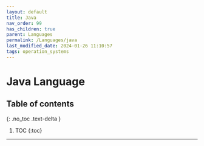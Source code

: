 ```yaml
---
layout: default
title: Java
nav_order: 99
has_children: true
parent: Languages
permalink: /Languages/java
last_modified_date: 2024-01-26 11:10:57
tags: operation_systems
---
```


# Java Language

## Table of contents

{: .no_toc .text-delta }

1. TOC
{:toc}

---
